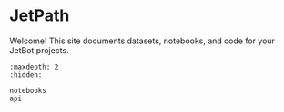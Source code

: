 # JetPath

Welcome! This site documents datasets, notebooks, and code for your JetBot projects.

```{toctree}
:maxdepth: 2
:hidden:

notebooks
api
